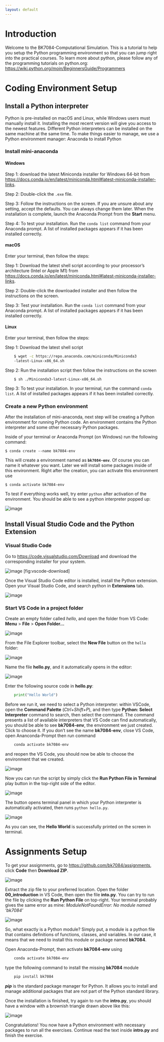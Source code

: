 ```yaml
---
layout: default
---
```


# Introduction

Welcome to the BK7084-Computational Simulation. This is a tutorial to
help you setup the Python programming environment so that you can jump
right into the practical courses. To learn more about python, please
follow any of the programming tutorials on python.org:
<https://wiki.python.org/moin/BeginnersGuide/Programmers>

# Coding Environment Setup

## Install a Python interpreter

Python is pre-installed on macOS and Linux, while Windows users must
manually install it. Installing the most recent version will give you
access to the newest features. Different Python interpreters can be
installed on the same machine at the same time. To make things easier to
manage, we use a Python environment manager: Anaconda to install Python

### Install mini-anaconda

#### Windows

  
Step 1: download the latest Miniconda installer for Windows 64-bit from
<https://docs.conda.io/en/latest/miniconda.html#latest-miniconda-installer-links>.

Step 2: Double-click the `.exe` file.

Step 3: Follow the instructions on the screen. If you are unsure about
any setting, accept the defaults. You can always change them later. When
the installation is complete, launch the Anaconda Prompt from the
**Start** menu.

Step 4: To test your installation. Run the `conda list` command from
your Anaconda prompt. A list of installed packages appears if it has
been installed correctly.

#### macOS

  
Enter your terminal, then follow the steps:

Step 1: Download the latest shell script according to your processor’s
architecture (Intel or Apple M1) from
<https://docs.conda.io/en/latest/miniconda.html#latest-miniconda-installer-links>.

Step 2: Double-click the downloaded installer and then follow the
instructions on the screen.

Step 3: Test your installation. Run the `conda list` command from your
Anaconda prompt. A list of installed packages appears if it has been
installed correctly.

#### Linux

  
Enter your terminal, then follow the steps:

Step 1: Download the latest shell script

``` bash
    $ wget -c https://repo.anaconda.com/miniconda/Miniconda3
    -latest-Linux-x86_64.sh
```

Step 2: Run the installation script then follow the instructions on the
screen

``` shell
    $ sh ./Miniconda3-latest-Linux-x86_64.sh
```

Step 3: To test your installation. In your terminal, run the command
`conda list`. A list of installed packages appears if it has been
installed correctly.

### Create a new Python environment

After the installation of mini-anaconda, next step will be creating a
Python environment for running Python code. An environment contains the
Python interpreter and some other necessary Python packages.

Inside of your terminal or Anaconda Prompt (on Windows) run the
following command:

``` shell
$ conda create --name bk7084-env
```

This will create a environment named as **`bk7084-env`**. Of course you
can name it whatever you want. Later we will install some packages
inside of this environment. Right after the creation, you can activate
this environment use

``` shell
$ conda activate bk7084-env
```

To test if everything works well, try enter `python` after activation of
the environment. You should be able to see a python interpreter popped
up:

![image](images/crashcourse/linux-prompt.png)

## Install Visual Studio Code and the Python Extension

### Visual Studio Code

Go to <https://code.visualstudio.com/Download> and download the
corresponding installer for your system.

![image](images/crashcourse/vscode-download.png)
<span id="fig:vscode-download" label="fig:vscode-download">\[fig:vscode-download\]</span>

Once the Visual Studio Code editor is installed, install the Python
extension. Open your Visual Studio Code, and search python in
**Extensions** tab.

![image](images/crashcourse/vscode-ext.png)

### Start VS Code in a project folder

Create an empty folder called *hello*, and open the folder from VS Code:
**Menu** \> **File** \> **Open Folder...**

![image](images/crashcourse/vscode-open.png)

From the File Explorer toolbar, select the **New File** button on the
`hello` folder:

![image](images/crashcourse/vscode-new.png)

Name the file **hello.py**, and it automatically opens in the editor:

![image](images/crashcourse/vscode-newfile.png)

Enter the following source code in **hello.py**:

``` python
    print("Hello World")
```

Before we run it, we need to select a Python interpreter: within VSCode,
open the **Command Palette** (*Ctrl+Shift+P*), and then type **Python:
Select Interpreter** command to search, then select the command. The
command presents a list of available interpreters that VS Code can find
automatically, you should be able to see **bk7084-env**, the environment
we just created. Click to choose it. If you don’t see the name
**bk7084-env**, close VS Code, open Ananconda-Prompt then run command

``` bash
    conda activate bk7084-env
```

and reopen the VS Code, you should now be able to choose the environment
that we created.

![image](images/crashcourse/vscode-env.png)

Now you can run the script by simply click the **Run Python File in
Terminal** play button in the top-right side of the editor.

![image](images/crashcourse/vscode-run.png)

The button opens terminal panel in which your Python interpreter is
automatically activated, then runs `python hello.py`.

![image](images/crashcourse/vscode-tml.png)

As you can see, the **Hello World** is successfully printed on the
screen in terminal.

# Assignments Setup

To get your assignments, go to <https://github.com/bk7084/assignments>,
click **Code** then **Download ZIP**.

![image](images/crashcourse/assignments.png)

Extract the zip file to your preferred location. Open the folder
**00\_introduction** in VS Code, then open the file **into.py**. You can
try to run the file by clicking the **Run Python File** on top-right.
Your terminal probably gives the same error as mine:
*ModuleNotFoundError: No module named ’bk7084’*

![image](images/crashcourse/error_msg.png)

So, what exactly is a Python module? Simply put, a module is a python
file that contains definitions of functions, classes, and variables. In
our case, it means that we need to install this module or package named
**bk7084**.

Open Anaconda-Prompt, then activate **bk7084-env** using

``` bash
    conda activate bk7084-env
```

type the following command to install the missing **bk7084** module

``` bash
    pip install bk7084
```

***pip*** is the standard package manager for Python. It allows you to
install and manage additional packages that are not part of the Python
standard library.

Once the installation is finished, try again to run the **intro.py**,
you should have a window with a brownish triangle drawn above like this:

![image](images/crashcourse/intro-cap.png)

Congratulations\! You now have a Python environment with necessary
packages to run all the exercises. Continue read the text inside
**intro.py** and finish the exercise.

